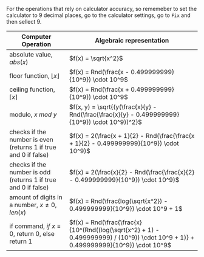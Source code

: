 For the operations that rely on calculator accuracy, so rememeber to set the calculator to 9 decimal places, go to the calculator settings, go to `Fix` and then sellect 9.

| Computer Operation| Algebraic representation|
|--------------|-----------|
| absolute value, $abs(x)$ | $f(x) = \sqrt{x^2}$ |
| floor function, $\lfloor x \rfloor$ | $f(x) = Rnd(\frac{x - 0.499999999}{10^9}) \cdot 10^9$ |
| ceiling function, $\lceil x \rceil$ | $f(x) = Rnd(\frac{x + 0.499999999}{10^9}) \cdot 10^9$ |
| modulo, $x$ $mod$ $y$ | $f(x, y) = \sqrt{(y(\frac{x}{y} - Rnd(\frac{\frac{x}{y} - 0.499999999}{10^9}) \cdot 10^9))^2}$ |
| checks if the number is even (returns 1 if true and 0 if false) | $f(x) = 2(\frac{x + 1}{2} - Rnd(\frac{\frac{x + 1}{2} - 0.499999999}{10^9}) \cdot 10^9)$ |
| checks if the number is odd (returns 1 if true and 0 if false) | $f(x) = 2(\frac{x}{2} - Rnd(\frac{\frac{x}{2} - 0.499999999}{10^9}) \cdot 10^9)$ |
| amount of digits in a number, $x \neq 0$, $len(x)$ | $f(x) = Rnd(\frac{log(\sqrt{x^2}) - 0.499999999}{10^9}) \cdot 10^9 + 1$ |
| if command, $if$ $x$ = 0, return 0, else return 1 | $f(x) = Rnd(\frac{\frac{x}{10^(Rnd((log(\sqrt{x^2} + 1) - 0.499999999) / (10^9)) \cdot 10^9 + 1)} + 0.499999999}{10^9}) \cdot 10^9$
